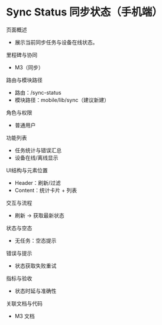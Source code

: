 # Sync Status 同步状态（手机端）

页面概述
- 展示当前同步任务与设备在线状态。

里程碑与协同
- M3（同步）

路由与模块路径
- 路由：/sync-status
- 模块路径：mobile/lib/sync（建议新建）

角色与权限
- 普通用户

功能列表
- 任务统计与错误汇总
- 设备在线/离线显示

UI结构与元素位置
- Header：刷新/过滤
- Content：统计卡片 + 列表

交互与流程
- 刷新 → 获取最新状态

状态与空态
- 无任务：空态提示

错误与提示
- 状态获取失败重试

指标与验收
- 状态时延与准确性

关联文档与代码
- M3 文档